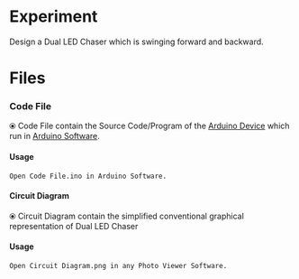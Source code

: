 # Experiment 
  Design a Dual LED Chaser which is swinging forward and backward.

# Files

### Code File
 ⦿ Code File contain the Source Code/Program of the [Arduino Device](https://www.arduino.cc/) which run in [Arduino Software](https://www.arduino.cc/en/Main/Software).

#### Usage 
  ```
  Open Code File.ino in Arduino Software.
  ```
#### Circuit Diagram
 ⦿ Circuit Diagram contain the simplified conventional graphical representation of Dual LED Chaser
 
#### Usage 
  ```
  Open Circuit Diagram.png in any Photo Viewer Software.
  ```
